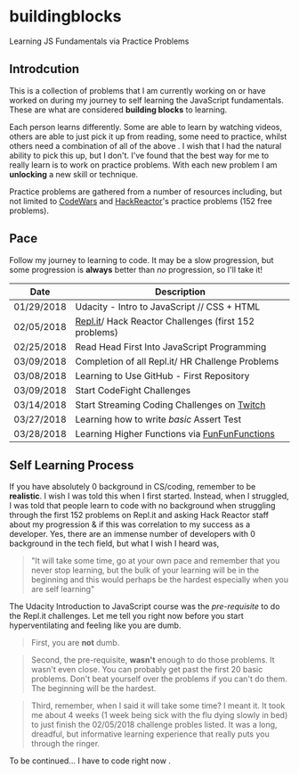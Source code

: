 # buildingblocks
Learning JS Fundamentals via Practice Problems 

## Introdcution 
This is a collection of problems that I am currently working on or have worked on during my journey to self learning the JavaScript fundamentals. These are what are considered **building blocks** to learning.  

Each person learns differently. Some are able to learn by watching videos, others are able to just pick it up from reading, some need to practice, whilst others need a combination of all of the above . I wish that I had the natural ability to pick this up, but I don't. I've found that the best way for me to really learn is to work on practice problems. With each new problem I am **unlocking** a new skill or technique. 
 
Practice problems are gathered from a number of resources including, but not limited to [CodeWars](https://www.codewars.com/users/susiecee) and [HackReactor](www.hackreactor.com)'s practice problems (152 free problems). 

## Pace 
Follow my journey to learning to code. It may be a slow progression, but some progression is **always** better than *no* progression, so I'll take it! 

| Date  | Description |
| ------------- | ------------- |
| 01/29/2018  | Udacity - Intro to JavaScript // CSS + HTML |
| 02/05/2018  | [Repl.it](https://repl.it/community/classrooms/20690)/ Hack Reactor Challenges (first 152 problems) |
| 02/25/2018  | Read Head First Into JavaScript Programming |
| 03/09/2018  | Completion of all Repl.it/ HR Challenge Problems  |
| 03/08/2018  | Learning to Use GitHub - First Repository |
| 03/09/2018  | Start CodeFight Challenges |
| 03/14/2018  | Start Streaming Coding Challenges on [Twitch](https://twitch.tv/suceec) |
| 03/27/2018  | Learning how to write *basic* Assert Test |
| 03/28/2018  | Learning Higher Functions via [FunFunFunctions](https://www.youtube.com/watch?v=bCqtb-Z5YGQ)|


## Self Learning Process 
If you have absolutely 0 background in CS/coding, remember to be **realistic**. I wish I was told this when I first started. Instead, when I struggled, I was told that people learn to code with no background when struggling through the first 152 problems on Repl.it and asking Hack Reactor staff about my progression & if this was correlation to my success as a developer. Yes, there are an immense number of developers with 0 background in the tech field, but what I wish I heard was,

>"It will take some time, go at your own pace and remember that you never stop learning, but the bulk of your learning will be in the beginning and this would perhaps be the hardest especially when you are self learning"  

The Udacity Introduction to JavaScript course was the  *pre-requisite* to do the Repl.it challenges. Let me tell you right now before you start hyperventilating and feeling like you are dumb. 

>First, you are **not** dumb. 

>Second, the pre-requisite, **wasn't** enough to do those problems. It wasn't even close. You can probably get past the first 20 basic problems.  Don't beat yourself over the problems if you can't do them. The beginning will be the hardest.   

>Third, remember, when I said it will take some time?  I meant it. It took me about 4 weeks (1 week being sick with the flu dying slowly in bed) to just finish the 02/05/2018 challenge probles listed. It was a long, dreadful, but informative learning experience that really puts you through the ringer. 

To be continued... I have to code right now . 

